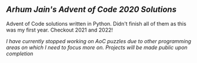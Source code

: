 ## _Arhum Jain's Advent of Code 2020 Solutions_
Advent of Code solutions written in Python. Didn't finish all of them as this was my first year. Checkout 2021 and 2022!

_I have currently stopped working on AoC puzzles due to other programming areas on which I need to focus more on. Projects will be made public upon completion_

